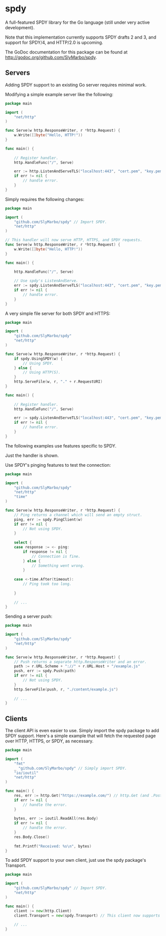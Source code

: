 spdy
====

A full-featured SPDY library for the Go language (still under very active development).
 
Note that this implementation currently supports SPDY drafts 2 and 3, and support for SPDY/4, and HTTP/2.0 is upcoming.

The GoDoc documentation for this package can be found at http://godoc.org/github.com/SlyMarbo/spdy.

Servers
-------

Adding SPDY support to an existing Go server requires minimal work.

Modifying a simple example server like the following:
```go
package main

import (
	"net/http"
)

func Serve(w http.ResponseWriter, r *http.Request) {
	w.Write([]byte("Hello, HTTP!"))
}

func main() {
	
	// Register handler.
	http.HandleFunc("/", Serve)

	err := http.ListenAndServeTLS("localhost:443", "cert.pem", "key.pem", nil)
	if err != nil {
		// handle error.
	}
}
```

Simply requires the following changes:
```go
package main

import (
	"github.com/SlyMarbo/spdy" // Import SPDY.
	"net/http"
)

// This handler will now serve HTTP, HTTPS, and SPDY requests.
func Serve(w http.ResponseWriter, r *http.Request) {
	w.Write([]byte("Hello, HTTP!"))
}

func main() {
	
	http.HandleFunc("/", Serve)

	// Use spdy's ListenAndServe.
	err := spdy.ListenAndServeTLS("localhost:443", "cert.pem", "key.pem", nil)
	if err != nil {
		// handle error.
	}
}
```

A very simple file server for both SPDY and HTTPS:
```go
package main

import (
	"github.com/SlyMarbo/spdy"
	"net/http"
)

func Serve(w http.ResponseWriter, r *http.Request) {
	if spdy.UsingSPDY(w) {
		// Using SPDY.
	} else {
		// Using HTTP(S).
	}
	http.ServeFile(w, r, "." + r.RequestURI)
}

func main() {
	
	// Register handler.
	http.HandleFunc("/", Serve)

	err := spdy.ListenAndServeTLS("localhost:443", "cert.pem", "key.pem", nil)
	if err != nil {
		// handle error.
	}
}
```



The following examples use features specific to SPDY.

Just the handler is shown.

Use SPDY's pinging features to test the connection:
```go
package main

import (
	"github.com/SlyMarbo/spdy"
	"net/http"
	"time"
)

func Serve(w http.ResponseWriter, r *http.Request) {
	// Ping returns a channel which will send an empty struct.
	ping, err := spdy.PingClient(w)
	if err != nil {
		// Not using SPDY.
	}
	
	select {
	case response := <- ping:
		if response != nil {
			// Connection is fine.
		} else {
			// Something went wrong.
		}
		
	case <-time.After(timeout):
		// Ping took too long.
		
	}
	
	// ...
}
```



Sending a server push:
```go
package main

import (
	"github.com/SlyMarbo/spdy"
	"net/http"
)

func Serve(w http.ResponseWriter, r *http.Request) {
	// Push returns a separate http.ResponseWriter and an error.
	path := r.URL.Scheme + "://" + r.URL.Host + "/example.js"
	push, err := spdy.Push(path)
	if err != nil {
		// Not using SPDY.
	}
	http.ServeFile(push, r, "./content/example.js")
	
	// ...
}
```

Clients
-------

The client API is even easier to use. Simply import the spdy package to add SPDY support.
Here's a simple example that will fetch the requested page over HTTP, HTTPS, or SPDY, as necessary.
```go
package main

import (
	"fmt"
	_ "github.com/SlyMarbo/spdy" // Simply import SPDY.
	"io/ioutil"
	"net/http"
)

func main() {
	res, err := http.Get("https://example.com/") // http.Get (and .Post etc) can now use SPDY.
	if err != nil {
		// handle the error.
	}
	
	bytes, err := ioutil.ReadAll(res.Body)
	if err != nil {
		// handle the error.
	}
	res.Body.Close()
	
	fmt.Printf("Received: %s\n", bytes)
}
```


To add SPDY support to your own client, just use the spdy package's Transport.
```go
package main

import (
	"github.com/SlyMarbo/spdy" // Import SPDY.
	"net/http"
)

func main() {
	client := new(http.Client)
	client.Transport = new(spdy.Transport) // This client now supports HTTP, HTTPS, and SPDY.
	
	// ...
}
```
